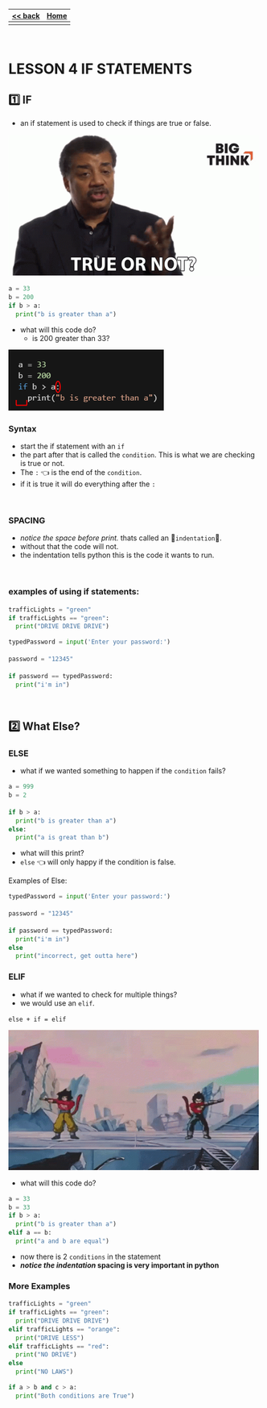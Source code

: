 
<style> 
 .markdown-body table {
   margin-bottom: -40px;
 }
 
 .markdown-body tbody {
    border-top: 2px solid #FFFFFF;
    border-bottom: 2px solid #FFFFFF;
    background-color: #FFFFFF;
}
 
.markdown-body td {
    border-right: 1px solid #FFFFFF;
    border-bottom: 1px solid #FFFFFF;
    padding: 5px;
}
</style>

| [<< back](../)| [Home](https://daniel-jb.github.io/CoderDojo)      |
| ------------- | -----:                                             |
|               |                                  |

<br />

# LESSON 4 IF STATEMENTS

## 1️⃣ IF

- an if statement is used to check if things are true or false.

![](trueorfalse.gif)

```python
a = 33
b = 200
if b > a:
  print("b is greater than a")
```
- what will this code do? 
  - is 200 greater than 33?

![](2021-11-25-16-12-08.png)

### **Syntax**
- start the if statement with an `if`
- the part after that is called the `condition`. This is what we are checking is true or not.
- The `:` 👈 is the end of the `condition`.
- if it is true it will do everything after the `:`

<br/>

### SPACING
- *notice the space before print.* thats called an 🎉`indentation`🎉.
- without that the code will not.
- the indentation tells python this is the code it wants to run.

<br/>

### examples of using if statements:

```python
trafficLights = "green"
if trafficLights == "green":
  print("DRIVE DRIVE DRIVE")
```

```python
typedPassword = input('Enter your password:')

password = "12345"

if password == typedPassword:
  print("i'm in")
```
<br/>

## 2️⃣ What Else?

### ELSE

- what if we wanted something to happen if the `condition` fails?

```python
a = 999
b = 2

if b > a:
  print("b is greater than a")
else:
  print("a is great than b")
```
- what will this print?
- `else` 👈 will only happy if the condition is false.

Examples of Else:
```python
typedPassword = input('Enter your password:')

password = "12345"

if password == typedPassword:
  print("i'm in")
else
  print("incorrect, get outta here")
```

### ELIF

- what if we wanted to check for multiple things?
- we would use an `elif`.
 
 `else + if = elif`

![](combine.gif)

- what will this code do?
```python
a = 33
b = 33
if b > a:
  print("b is greater than a")
elif a == b:
  print("a and b are equal")
```
- now there is 2 `conditions` in the statement
- ***notice the indentation* spacing is very important in python**

### More Examples

```python
trafficLights = "green"
if trafficLights == "green":
  print("DRIVE DRIVE DRIVE")
elif trafficLights == "orange":
  print("DRIVE LESS")
elif trafficLights == "red":
  print("NO DRIVE")
else 
  print("NO LAWS")
```

```python
if a > b and c > a:
  print("Both conditions are True")
```
<!-- 
## 2️⃣ While 
- coming soon
```python
i = 1
while i < 6:
  print(i)
  if i == 3:
    break
  i += 1 
``` -->